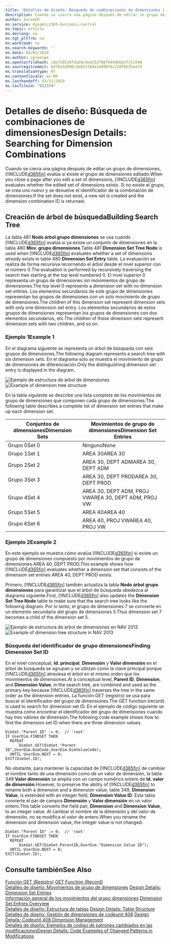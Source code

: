 ```yaml
---
title: 'Detalles de diseño: Búsqueda de combinaciones de dimensiones | Documentos de Microsoft'
description: Cuando se cierra una página después de editar un grupo de dimensiones, Business Central evalúa si existe el grupo de dimensiones editado. Si no existe el grupo, se crea uno nuevo y se devuelve el identificador de la combinación de dimensiones.
author: SorenGP
ms.service: dynamics365-business-central
ms.topic: article
ms.devlang: na
ms.tgt_pltfrm: na
ms.workload: na
ms.search.keywords: ''
ms.date: 04/01/2019
ms.author: sgroespe
ms.openlocfilehash: cde720526fdad4c9e4352f08f649d6bd3fc51540
ms.sourcegitcommit: bd78a5d990c9e83174da1409076c22df8b35eafd
ms.translationtype: HT
ms.contentlocale: es-MX
ms.lasthandoff: 03/31/2019
ms.locfileid: "912374"
---
```

# <a name="design-details-searching-for-dimension-combinations"></a><span data-ttu-id="c27dd-104">Detalles de diseño: Búsqueda de combinaciones de dimensiones</span><span class="sxs-lookup"><span data-stu-id="c27dd-104">Design Details: Searching for Dimension Combinations</span></span>
<span data-ttu-id="c27dd-105">Cuando se cierra una página después de editar un grupo de dimensiones, [!INCLUDE[d365fin](includes/d365fin_md.md)] evalúa si existe el grupo de dimensiones editado.</span><span class="sxs-lookup"><span data-stu-id="c27dd-105">When you close a page after you edit a set of dimensions, [!INCLUDE[d365fin](includes/d365fin_md.md)] evaluates whether the edited set of dimensions exists.</span></span> <span data-ttu-id="c27dd-106">Si no existe el grupo, se crea uno nuevo y se devuelve el identificador de la combinación de dimensiones.</span><span class="sxs-lookup"><span data-stu-id="c27dd-106">If the set does not exist, a new set is created and the dimension combination ID is returned.</span></span>  

## <a name="building-search-tree"></a><span data-ttu-id="c27dd-107">Creación de árbol de búsqueda</span><span class="sxs-lookup"><span data-stu-id="c27dd-107">Building Search Tree</span></span>  
 <span data-ttu-id="c27dd-108">La tabla 481 **Nodo árbol grupo dimensiones** se usa cuando [!INCLUDE[d365fin](includes/d365fin_md.md)] evalúa si ya existe un conjunto de dimensiones en la tabla 480 **Mov. grupo dimensiones**.</span><span class="sxs-lookup"><span data-stu-id="c27dd-108">Table 481 **Dimension Set Tree Node** is used when [!INCLUDE[d365fin](includes/d365fin_md.md)] evaluates whether a set of dimensions already exists in table 480 **Dimension Set Entry** table.</span></span> <span data-ttu-id="c27dd-109">La evaluación se realiza de forma recursiva recorriendo el árbol desde el nivel superior con el número 0.</span><span class="sxs-lookup"><span data-stu-id="c27dd-109">The evaluation is performed by recursively traversing the search tree starting at the top level numbered 0.</span></span> <span data-ttu-id="c27dd-110">El nivel superior 0 representa un grupo de dimensiones sin movimientos de grupo de dimensiones.</span><span class="sxs-lookup"><span data-stu-id="c27dd-110">The top level 0 represents a dimension set with no dimension set entries.</span></span> <span data-ttu-id="c27dd-111">Los elementos secundarios de este grupo de dimensiones representan los grupos de dimensiones con un solo movimiento de grupo de dimensiones.</span><span class="sxs-lookup"><span data-stu-id="c27dd-111">The children of this dimension set represent dimension sets with only one dimension set entry.</span></span> <span data-ttu-id="c27dd-112">Los elementos secundarios de estos grupos de dimensiones representan los grupos de dimensiones con dos elementos secundarios, etc.</span><span class="sxs-lookup"><span data-stu-id="c27dd-112">The children of these dimension sets represent dimension sets with two children, and so on.</span></span>  

### <a name="example-1"></a><span data-ttu-id="c27dd-113">Ejemplo 1</span><span class="sxs-lookup"><span data-stu-id="c27dd-113">Example 1</span></span>  
 <span data-ttu-id="c27dd-114">En el diagrama siguiente se representa un árbol de búsqueda con seis grupos de dimensiones.</span><span class="sxs-lookup"><span data-stu-id="c27dd-114">The following diagram represents a search tree with six dimension sets.</span></span> <span data-ttu-id="c27dd-115">En el diagrama solo se muestra el movimiento de grupo de dimensiones de diferenciación.</span><span class="sxs-lookup"><span data-stu-id="c27dd-115">Only the distinguishing dimension set entry is displayed in the diagram.</span></span>  

 <span data-ttu-id="c27dd-116">![Ejemplo de estructura de árbol de dimensiones](media/nav2013_dimension_tree.png "Ejemplo de estructura de árbol de dimensiones")</span><span class="sxs-lookup"><span data-stu-id="c27dd-116">![Example of dimension tree structure](media/nav2013_dimension_tree.png "Example of dimension tree structure")</span></span>  

 <span data-ttu-id="c27dd-117">En la tabla siguiente se describe una lista completa de los movimientos de grupo de dimensiones que componen cada grupo de dimensiones.</span><span class="sxs-lookup"><span data-stu-id="c27dd-117">The following table describes a complete list of dimension set entries that make up each dimension set.</span></span>  

|<span data-ttu-id="c27dd-118">Conjuntos de dimensiones</span><span class="sxs-lookup"><span data-stu-id="c27dd-118">Dimension Sets</span></span>|<span data-ttu-id="c27dd-119">Movimientos de grupo de dimensiones</span><span class="sxs-lookup"><span data-stu-id="c27dd-119">Dimension Set Entries</span></span>|  
|--------------------|---------------------------|  
|<span data-ttu-id="c27dd-120">Grupo 0</span><span class="sxs-lookup"><span data-stu-id="c27dd-120">Set 0</span></span>|<span data-ttu-id="c27dd-121">Ninguno</span><span class="sxs-lookup"><span data-stu-id="c27dd-121">None</span></span>|  
|<span data-ttu-id="c27dd-122">Grupo 1</span><span class="sxs-lookup"><span data-stu-id="c27dd-122">Set 1</span></span>|<span data-ttu-id="c27dd-123">AREA 30</span><span class="sxs-lookup"><span data-stu-id="c27dd-123">AREA 30</span></span>|  
|<span data-ttu-id="c27dd-124">Grupo 2</span><span class="sxs-lookup"><span data-stu-id="c27dd-124">Set 2</span></span>|<span data-ttu-id="c27dd-125">AREA 30, DEPT ADM</span><span class="sxs-lookup"><span data-stu-id="c27dd-125">AREA 30, DEPT ADM</span></span>|  
|<span data-ttu-id="c27dd-126">Grupo 3</span><span class="sxs-lookup"><span data-stu-id="c27dd-126">Set 3</span></span>|<span data-ttu-id="c27dd-127">AREA 30, DEPT PROD</span><span class="sxs-lookup"><span data-stu-id="c27dd-127">AREA 30, DEPT PROD</span></span>|  
|<span data-ttu-id="c27dd-128">Grupo 4</span><span class="sxs-lookup"><span data-stu-id="c27dd-128">Set 4</span></span>|<span data-ttu-id="c27dd-129">AREA 30, DEPT ADM, PROJ VW</span><span class="sxs-lookup"><span data-stu-id="c27dd-129">AREA 30, DEPT ADM, PROJ VW</span></span>|  
|<span data-ttu-id="c27dd-130">Grupo 5</span><span class="sxs-lookup"><span data-stu-id="c27dd-130">Set 5</span></span>|<span data-ttu-id="c27dd-131">AREA 40</span><span class="sxs-lookup"><span data-stu-id="c27dd-131">AREA 40</span></span>|  
|<span data-ttu-id="c27dd-132">Grupo 6</span><span class="sxs-lookup"><span data-stu-id="c27dd-132">Set 6</span></span>|<span data-ttu-id="c27dd-133">AREA 40, PROJ VW</span><span class="sxs-lookup"><span data-stu-id="c27dd-133">AREA 40, PROJ VW</span></span>|  

### <a name="example-2"></a><span data-ttu-id="c27dd-134">Ejemplo 2</span><span class="sxs-lookup"><span data-stu-id="c27dd-134">Example 2</span></span>  
 <span data-ttu-id="c27dd-135">En este ejemplo se muestra cómo evalúa [!INCLUDE[d365fin](includes/d365fin_md.md)] si existe un grupo de dimensiones compuesto por movimientos de grupo de dimensiones AREA 40, DEPT PROD.</span><span class="sxs-lookup"><span data-stu-id="c27dd-135">This example shows how [!INCLUDE[d365fin](includes/d365fin_md.md)] evaluates whether a dimension set that consists of the dimension set entries AREA 40, DEPT PROD exists.</span></span>  

 <span data-ttu-id="c27dd-136">Primero, [!INCLUDE[d365fin](includes/d365fin_md.md)] también actualiza la tabla **Nodo árbol grupo dimensiones** para garantizar que el árbol de búsqueda obedezca al diagrama siguiente.</span><span class="sxs-lookup"><span data-stu-id="c27dd-136">First, [!INCLUDE[d365fin](includes/d365fin_md.md)] also updates the **Dimension Set Tree Node** table to make sure that the search tree looks like the following diagram.</span></span> <span data-ttu-id="c27dd-137">Por lo tanto, el grupo de dimensiones 7 se convierte en un elemento secundario del grupo de dimensiones 5.</span><span class="sxs-lookup"><span data-stu-id="c27dd-137">Thus dimension set 7 becomes a child of the dimension set 5.</span></span>  

 <span data-ttu-id="c27dd-138">![Ejemplo de estructura de árbol de dimensiones en NAV 2013](media/nav2013_dimension_tree_example2.png "Ejemplo de estructura de árbol de dimensiones en NAV 2013")</span><span class="sxs-lookup"><span data-stu-id="c27dd-138">![Example of dimension tree structure in NAV 2013](media/nav2013_dimension_tree_example2.png "Example of dimension tree structure in NAV 2013")</span></span>  

### <a name="finding-dimension-set-id"></a><span data-ttu-id="c27dd-139">Búsqueda del identificador de grupo dimensiones</span><span class="sxs-lookup"><span data-stu-id="c27dd-139">Finding Dimension Set ID</span></span>  
 <span data-ttu-id="c27dd-140">En el nivel conceptual, **Id. principal**, **Dimensión** y **Valor dimensión** en el árbol de búsqueda se agrupan y se utilizan como la clave principal porque [!INCLUDE[d365fin](includes/d365fin_md.md)] atraviesa el árbol en el mismo orden que los movimientos de dimensiones.</span><span class="sxs-lookup"><span data-stu-id="c27dd-140">At a conceptual level, **Parent ID**, **Dimension**, and **Dimension Value**, in the search tree, are combined and used as the primary key because [!INCLUDE[d365fin](includes/d365fin_md.md)] traverses the tree in the same order as the dimension entries.</span></span> <span data-ttu-id="c27dd-141">La función GET (registro) se usa para buscar el identificador del grupo de dimensiones.</span><span class="sxs-lookup"><span data-stu-id="c27dd-141">The GET function (record) is used to search for dimension set ID.</span></span> <span data-ttu-id="c27dd-142">En el ejemplo de código siguiente se muestra cómo encontrar el identificador del grupo de dimensiones cuando hay tres valores de dimensión.</span><span class="sxs-lookup"><span data-stu-id="c27dd-142">The following code example shows how to find the dimension set ID when there are three dimension values.</span></span>  

```  
DimSet."Parent ID" := 0;  // 'root'  
IF UserDim.FINDSET THEN  
  REPEAT  
      DimSet.GET(DimSet."Parent ID",UserDim.DimCode,UserDim.DimValueCode);  
  UNTIL UserDim.NEXT = 0;  
EXIT(DimSet.ID);  

```  

<span data-ttu-id="c27dd-143">No obstante, para mantener la capacidad de [!INCLUDE[d365fin](includes/d365fin_md.md)] de cambiar el nombre tanto de una dimensión como de un valor de dimensión, la tabla 349 **Valor dimensión** se amplía con un campo numérico entero de **Id. valor de dimensión**.</span><span class="sxs-lookup"><span data-stu-id="c27dd-143">However, to preserve the ability of [!INCLUDE[d365fin](includes/d365fin_md.md)] to rename both a dimension and a dimension value, table 349, **Dimension Value**, is extended with an integer field, **Dimension Value ID**.</span></span> <span data-ttu-id="c27dd-144">Esta tabla convierte el par de campos **Dimensión** y **Valor dimensión** en un valor entero.</span><span class="sxs-lookup"><span data-stu-id="c27dd-144">This table converts the field pair, **Dimension** and **Dimension Value**, to an integer value.</span></span> <span data-ttu-id="c27dd-145">Al cambiar el nombre de la dimensión y del valor de dimensión, no se modifica el valor de entero.</span><span class="sxs-lookup"><span data-stu-id="c27dd-145">When you rename the dimension and dimension value, the integer value is not changed.</span></span>  

```  
DimSet."Parent ID" := 0;  // 'root'  
IF UserDim.FINDSET THEN  
  REPEAT  
      DimSet.GET(DimSet.ParentID,UserDim."Dimension Value ID");  
  UNTIL UserDim.NEXT = 0;  
EXIT(DimSet.ID);  

```  

## <a name="see-also"></a><span data-ttu-id="c27dd-146">Consulte también</span><span class="sxs-lookup"><span data-stu-id="c27dd-146">See Also</span></span>  
 <span data-ttu-id="c27dd-147">[Función GET (Registro)](/dynamics-nav/GET-Function--Record-)  </span><span class="sxs-lookup"><span data-stu-id="c27dd-147">[GET Function (Record)](/dynamics-nav/GET-Function--Record-)  </span></span>  
 <span data-ttu-id="c27dd-148">[Detalles de diseño: Movimientos de grupo de dimensiones](design-details-dimension-set-entries.md) </span><span class="sxs-lookup"><span data-stu-id="c27dd-148">[Design Details: Dimension Set Entries](design-details-dimension-set-entries.md) </span></span>  
 <span data-ttu-id="c27dd-149">[Información general de los movimientos del grupo dimensiones](design-details-dimension-set-entries-overview.md) </span><span class="sxs-lookup"><span data-stu-id="c27dd-149">[Dimension Set Entries Overview](design-details-dimension-set-entries-overview.md) </span></span>  
 <span data-ttu-id="c27dd-150">[Detalles de diseño: Estructura de tablas](design-details-table-structure.md) </span><span class="sxs-lookup"><span data-stu-id="c27dd-150">[Design Details: Table Structure](design-details-table-structure.md) </span></span>  
 <span data-ttu-id="c27dd-151">[Detalles de diseño: Gestión de dimensiones de codeunit 408](design-details-codeunit-408-dimension-management.md) </span><span class="sxs-lookup"><span data-stu-id="c27dd-151">[Design Details: Codeunit 408 Dimension Management](design-details-codeunit-408-dimension-management.md) </span></span>  
 [<span data-ttu-id="c27dd-152">Detalles de diseño: Ejemplos de código de patrones cambiados en las modificaciones</span><span class="sxs-lookup"><span data-stu-id="c27dd-152">Design Details: Code Examples of Changed Patterns in Modifications</span></span>](design-details-code-examples-of-changed-patterns-in-modifications.md)

